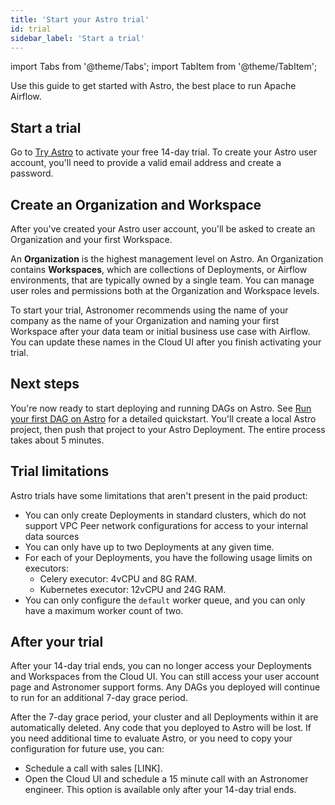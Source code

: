 ```yaml
---
title: 'Start your Astro trial'
id: trial
sidebar_label: 'Start a trial'
---
```


import Tabs from '@theme/Tabs';
import TabItem from '@theme/TabItem';

Use this guide to get started with Astro, the best place to run Apache Airflow.

## Start a trial

Go to [Try Astro](https://www.astronomer.io/try-astro/) to activate your free 14-day trial. To create your Astro user account, you'll need to provide a valid email address and create a password.

## Create an Organization and Workspace

After you've created your Astro user account, you'll be asked to create an Organization and your first Workspace. 

An **Organization** is the highest management level on Astro. An Organization contains **Workspaces**, which are collections of Deployments, or Airflow environments, that are typically owned by a single team. You can manage user roles and permissions both at the Organization and Workspace levels.

To start your trial, Astronomer recommends using the name of your company as the name of your Organization and naming your first Workspace after your data team or initial business use case with Airflow. You can update these names in the Cloud UI after you finish activating your trial. 

## Next steps

You're now ready to start deploying and running DAGs on Astro. See [Run your first DAG on Astro](create-first-dag.md) for a detailed quickstart. You'll create a local Astro project, then push that project to your Astro Deployment. The entire process takes about 5 minutes. 


## Trial limitations

Astro trials have some limitations that aren't present in the paid product:

- You can only create Deployments in standard clusters, which do not support VPC Peer network configurations for access to your internal data sources
- You can only have up to two Deployments at any given time.
- For each of your Deployments, you have the following usage limits on executors:
    - Celery executor: 4vCPU and 8G RAM.
    - Kubernetes executor: 12vCPU and 24G RAM.
- You can only configure the `default` worker queue, and you can only have a maximum worker count of two.
   
## After your trial

After your 14-day trial ends, you can no longer access your Deployments and Workspaces from the Cloud UI. You can still access your user account page and Astronomer support forms. Any DAGs you deployed will continue to run for an additional 7-day grace period.

After the 7-day grace period, your cluster and all Deployments within it are automatically deleted. Any code that you deployed to Astro will be lost. If you need additional time to evaluate Astro, or you need to copy your configuration for future use, you can:

- Schedule a call with sales [LINK].
- Open the Cloud UI and schedule a 15 minute call with an Astronomer engineer. This option is available only after your 14-day trial ends.